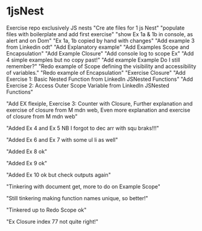 # 1jsNest
Exercise repo exclusively JS nests
"Cre ate files for 1 js Nest"
"populate files with boilerplate and add first exercise"
"show Ex 1a & 1b in console, as alert and on Dom"
"Ex 1a, 1b copied by hand with changes"
"Add example 3 from Linkedin odt"
"Add Explanatory example"
"Add Examples Scope and Encapsulation"
"Add Example Closure"
"Add console log to scope Ex"
"Add 4 simple examples but no copy past!"
"Add example Example Do I still remember?"
"Redo example of Scope defining the visibility and accessibility of variables."
"Redo example of Encapsulation"
"Exercise Closure"
"Add  Exercise 1: Basic Nested Function from LinkedIn JSNested Functions"
"Add Exercise 2: Access Outer Scope Variable from LinkedIn JSNested Functions"

"Add EX flexiple, Exercise 3: Counter with Closure, Further explanation and exercise  of closure from M mdn web, Even more explanation and exercise of closure from M mdn web"

"Added Ex 4 and Ex 5 NB I forgot to dec arr with squ braks!!!"

"Added Ex 6 and Ex 7 with some ul li as well"

"Added Ex 8 ok"

"Added Ex 9 ok"

"Added Ex 10 ok but check outputs again"

"Tinkering with document get, more to do on Example Scope"

"Still tinkering making function names unique, so better!"

"Tinkered up to Redo Scope ok"

"Ex Closure index 77 not quite right!"